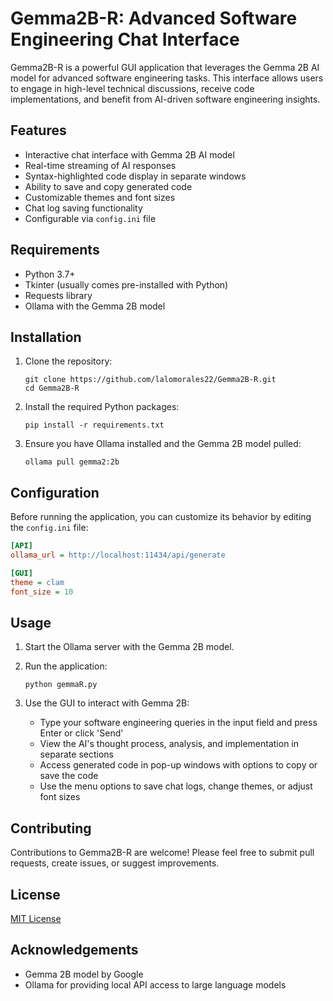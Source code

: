 # Gemma2B-R: Advanced Software Engineering Chat Interface

Gemma2B-R is a powerful GUI application that leverages the Gemma 2B AI model for advanced software engineering tasks. This interface allows users to engage in high-level technical discussions, receive code implementations, and benefit from AI-driven software engineering insights.

## Features

- Interactive chat interface with Gemma 2B AI model
- Real-time streaming of AI responses
- Syntax-highlighted code display in separate windows
- Ability to save and copy generated code
- Customizable themes and font sizes
- Chat log saving functionality
- Configurable via `config.ini` file

## Requirements

- Python 3.7+
- Tkinter (usually comes pre-installed with Python)
- Requests library
- Ollama with the Gemma 2B model

## Installation

1. Clone the repository:
   ```
   git clone https://github.com/lalomorales22/Gemma2B-R.git
   cd Gemma2B-R
   ```

2. Install the required Python packages:
   ```
   pip install -r requirements.txt
   ```

3. Ensure you have Ollama installed and the Gemma 2B model pulled:
   ```
   ollama pull gemma2:2b
   ```

## Configuration

Before running the application, you can customize its behavior by editing the `config.ini` file:

```ini
[API]
ollama_url = http://localhost:11434/api/generate

[GUI]
theme = clam
font_size = 10
```

## Usage

1. Start the Ollama server with the Gemma 2B model.

2. Run the application:
   ```
   python gemmaR.py
   ```

3. Use the GUI to interact with Gemma 2B:
   - Type your software engineering queries in the input field and press Enter or click 'Send'
   - View the AI's thought process, analysis, and implementation in separate sections
   - Access generated code in pop-up windows with options to copy or save the code
   - Use the menu options to save chat logs, change themes, or adjust font sizes

## Contributing

Contributions to Gemma2B-R are welcome! Please feel free to submit pull requests, create issues, or suggest improvements.

## License

[MIT License](LICENSE)

## Acknowledgements

- Gemma 2B model by Google
- Ollama for providing local API access to large language models

